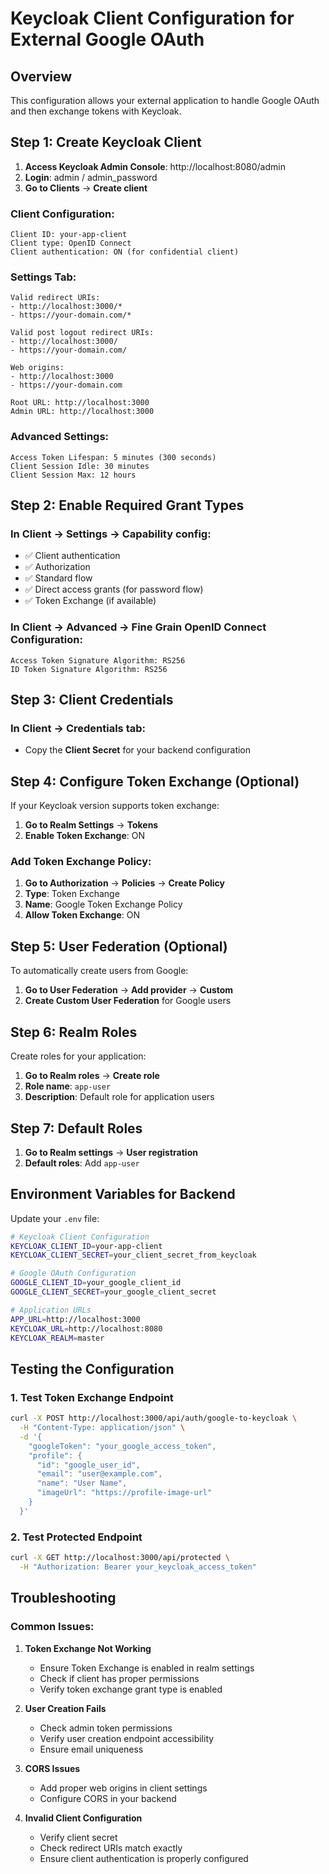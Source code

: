 # Keycloak Client Configuration for External Google OAuth

## Overview
This configuration allows your external application to handle Google OAuth and then exchange tokens with Keycloak.

## Step 1: Create Keycloak Client

1. **Access Keycloak Admin Console**: http://localhost:8080/admin
2. **Login**: admin / admin_password
3. **Go to Clients** → **Create client**

### Client Configuration:
```
Client ID: your-app-client
Client type: OpenID Connect
Client authentication: ON (for confidential client)
```

### Settings Tab:
```
Valid redirect URIs: 
- http://localhost:3000/*
- https://your-domain.com/*

Valid post logout redirect URIs:
- http://localhost:3000/
- https://your-domain.com/

Web origins:
- http://localhost:3000
- https://your-domain.com

Root URL: http://localhost:3000
Admin URL: http://localhost:3000
```

### Advanced Settings:
```
Access Token Lifespan: 5 minutes (300 seconds)
Client Session Idle: 30 minutes
Client Session Max: 12 hours
```

## Step 2: Enable Required Grant Types

### In Client → Settings → Capability config:
- ✅ Client authentication
- ✅ Authorization
- ✅ Standard flow
- ✅ Direct access grants (for password flow)
- ✅ Token Exchange (if available)

### In Client → Advanced → Fine Grain OpenID Connect Configuration:
```
Access Token Signature Algorithm: RS256
ID Token Signature Algorithm: RS256
```

## Step 3: Client Credentials

### In Client → Credentials tab:
- Copy the **Client Secret** for your backend configuration

## Step 4: Configure Token Exchange (Optional)

If your Keycloak version supports token exchange:

1. **Go to Realm Settings** → **Tokens**
2. **Enable Token Exchange**: ON

### Add Token Exchange Policy:
1. **Go to Authorization** → **Policies** → **Create Policy**
2. **Type**: Token Exchange
3. **Name**: Google Token Exchange Policy
4. **Allow Token Exchange**: ON

## Step 5: User Federation (Optional)

To automatically create users from Google:

1. **Go to User Federation** → **Add provider** → **Custom**
2. **Create Custom User Federation** for Google users

## Step 6: Realm Roles

Create roles for your application:
1. **Go to Realm roles** → **Create role**
2. **Role name**: `app-user`
3. **Description**: Default role for application users

## Step 7: Default Roles

1. **Go to Realm settings** → **User registration**
2. **Default roles**: Add `app-user`

## Environment Variables for Backend

Update your `.env` file:
```bash
# Keycloak Client Configuration
KEYCLOAK_CLIENT_ID=your-app-client
KEYCLOAK_CLIENT_SECRET=your_client_secret_from_keycloak

# Google OAuth Configuration  
GOOGLE_CLIENT_ID=your_google_client_id
GOOGLE_CLIENT_SECRET=your_google_client_secret

# Application URLs
APP_URL=http://localhost:3000
KEYCLOAK_URL=http://localhost:8080
KEYCLOAK_REALM=master
```

## Testing the Configuration

### 1. Test Token Exchange Endpoint
```bash
curl -X POST http://localhost:3000/api/auth/google-to-keycloak \
  -H "Content-Type: application/json" \
  -d '{
    "googleToken": "your_google_access_token",
    "profile": {
      "id": "google_user_id",
      "email": "user@example.com", 
      "name": "User Name",
      "imageUrl": "https://profile-image-url"
    }
  }'
```

### 2. Test Protected Endpoint
```bash
curl -X GET http://localhost:3000/api/protected \
  -H "Authorization: Bearer your_keycloak_access_token"
```

## Troubleshooting

### Common Issues:

1. **Token Exchange Not Working**
   - Ensure Token Exchange is enabled in realm settings
   - Check if client has proper permissions
   - Verify token exchange grant type is enabled

2. **User Creation Fails**
   - Check admin token permissions
   - Verify user creation endpoint accessibility
   - Ensure email uniqueness

3. **CORS Issues**
   - Add proper web origins in client settings
   - Configure CORS in your backend

4. **Invalid Client Configuration**
   - Verify client secret
   - Check redirect URIs match exactly
   - Ensure client authentication is properly configured 